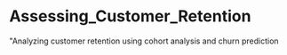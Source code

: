 # Assessing_Customer_Retention
 "Analyzing customer retention using cohort analysis and churn prediction

